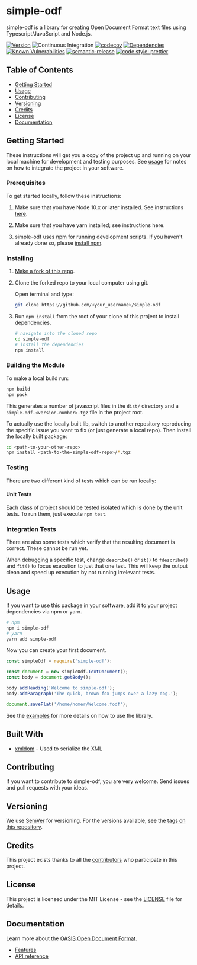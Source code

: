 # simple-odf

simple-odf is a library for creating Open Document Format text files using Typescript/JavaScript and Node.js.

[![Version](https://img.shields.io/npm/v/simple-odf.svg)](https://www.npmjs.com/package/simple-odf)
![Continuous Integration](https://github.com/connium/simple-odf/workflows/Continuous%20Integration/badge.svg)
[![codecov](https://codecov.io/gh/connium/simple-odf/branch/master/graph/badge.svg)](https://codecov.io/gh/connium/simple-odf)
[![Dependencies](https://david-dm.org/connium/simple-odf.svg)](https://david-dm.org/connium/simple-odf)
[![Known Vulnerabilities](https://snyk.io/test/github/connium/simple-odf/badge.svg)](https://snyk.io/test/github/connium/simple-odf)
[![semantic-release](https://img.shields.io/badge/%20%20%F0%9F%93%A6%F0%9F%9A%80-semantic--release-e10079.svg)](https://github.com/semantic-release/semantic-release)
[![code style: prettier](https://img.shields.io/badge/code_style-prettier-ff69b4.svg)](https://github.com/prettier/prettier)

## Table of Contents

- [Getting Started](#getting-started)
- [Usage](#usage)
- [Contributing](#contributing)
- [Versioning](#versioning)
- [Credits](#credits)
- [License](#license)
- [Documentation](#documentation)

## Getting Started

These instructions will get you a copy of the project up and running on your local machine for development and testing purposes.
See [usage](#usage) for notes on how to integrate the project in your software.

### Prerequisites

To get started locally, follow these instructions:

1. Make sure that you have Node 10.x or later installed.
   See instructions [here](https://nodejs.org/en/download/).

1. Make sure that you have yarn installed; see instructions here.

1. simple-odf uses [npm](https://www.npmjs.com) for running development scripts.
   If you haven't already done so, please [install npm](https://docs.npmjs.com/).

### Installing

1. [Make a fork of this repo](https://help.github.com/articles/fork-a-repo/).

1. Clone the forked repo to your local computer using git.

   Open terminal and type:

   ```sh
   git clone https://github.com/<your_username>/simple-odf
   ```

1. Run `npm install` from the root of your clone of this project to install dependencies.

   ```sh
   # navigate into the cloned repo
   cd simple-odf
   # install the dependencies
   npm install
   ```

### Building the Module

To make a local build run:

```sh
npm build
npm pack
```

This generates a number of javascript files in the `dist/` directory and a `simple-odf-<version-number>.tgz` file in the project root.

To actually use the locally built lib, switch to another repository reproducing the specific issue you want to fix (or just generate a local repo). Then install the locally built package:

```sh
cd <path-to-your-other-repo>
npm install <path-to-the-simple-odf-repo>/*.tgz
```

### Testing

There are two different kind of tests which can be run locally:

#### Unit Tests

Each class of project should be tested isolated which is done by the unit tests. To run them, just execute `npm test`.

### Integration Tests

There are also some tests which verify that the resulting document is correct. These cannot be run yet.

When debugging a specific test, change `describe()` or `it()` to `fdescribe()` and `fit()` to focus execution to just that one test. This will keep the output clean and speed up execution by not running irrelevant tests.

## Usage

If you want to use this package in your software, add it to your project dependencies via npm or yarn.

```sh
# npm
npm i simple-odf
# yarn
yarn add simple-odf
```

Now you can create your first document.

```javascript
const simpleOdf = require('simple-odf');

const document = new simpleOdf.TextDocument();
const body = document.getBody();

body.addHeading('Welcome to simple-odf');
body.addParagraph('The quick, brown fox jumps over a lazy dog.');

document.saveFlat('/home/homer/Welcome.fodf');
```

See the [examples](./examples/README.md) for more details on how to use the library.

## Built With

- [xmldom](https://github.com/xmldom/xmldom) - Used to serialize the XML

## Contributing

If you want to contribute to simple-odf, you are very welcome. Send issues and pull requests with your ideas.

<!--
Please read [CONTRIBUTING.md](./CONTRIBUTING.md) for details on our code of conduct, and the process for submitting pull requests to us.
-->

## Versioning

We use [SemVer](http://semver.org/) for versioning. For the versions available, see the [tags on this repository](https://github.com/connium/simple-odf/releases).

## Credits

This project exists thanks to all the [contributors](https://github.com/connium/simple-odf/graphs/contributors) who participate in this project.

## License

This project is licensed under the MIT License - see the [LICENSE](./LICENSE) file for details.

## Documentation

Learn more about the [OASIS Open Document Format](http://docs.oasis-open.org/office/v1.2/OpenDocument-v1.2.html).

- [Features](./docs/Features.md)
- [API reference](./docs/API.md)
